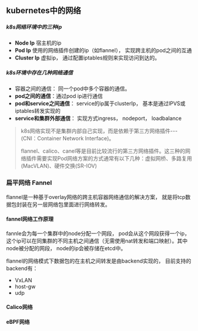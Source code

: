 ## kubernetes中的网络

##### k8s网络环境中的三种ip

- **Node Ip**  宿主机的ip
- **Pod Ip**     使用的网络插件创建的ip（如flannel）， 实现跨主机的pod之间的互通
- **Cluster Ip**  虚拟ip， 通过配置iptables规则来实现访问到达的。

##### k8s环境中存在几种网络通信

- 容器之间的通信： 同一个pod中多个容器的通信。
- **pod之间的通信**：通过pod ip进行通信
- **pod和service之间通信**： service的ip属于clusterIp， 基本是通过IPVS或iptables转发实现的
- **service和集群外部通信**： 实现方式ingress， nodeport， loadbalance 

> k8s网络实现不是集群内部自己实现，而是依赖于第三方网络插件---(CNI：Container Network Interface)。
>
> flannel、calico、canel等是目前比较流行的第三方网络插件。这三种的网络插件需要实现Pod网络方案的方式通常有以下几种：虚拟网桥、多路复用(MacVLAN)、硬件交换(SR-IOV)

### 扁平网络 Fannel

flannel是一种基于overlay网络的跨主机容器网络通信的解决方案， 就是将tcp数据包封装在另一层网络包里面进行网络转发。

#### fannel网络工作原理

fannle会为每一个集群中的node分配一个网段， pod会从这个网段获得一个ip，这个ip可以在同集群的不同主机之间通信（无需使用nat转发和端口映射）。其中node被分配的网段， node的ip会被存储在etcd中。

flannel的网络模式下数据包的在主机之间转发是由backend实现的， 目前支持的backend有：

- VxLAN
- host-gw
- udp



#### Calico网络

#### eBPF网络







